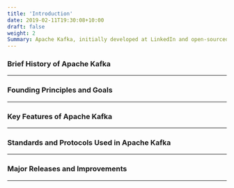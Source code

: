 ```yaml
---
title: 'Introduction'
date: 2019-02-11T19:30:08+10:00
draft: false
weight: 2
Summary: Apache Kafka, initially developed at LinkedIn and open-sourced in 2011, has a rich history as a distributed event streaming platform. Its founding principles prioritize scalability, fault tolerance, and low-latency processing, aiming to handle large-scale real-time data streams. Key features include a distributed architecture, publish-subscribe model, persistence, fault tolerance, and support for high-throughput data streaming. Adhering to standards like TCP and SASL, Kafka utilizes a binary protocol and ZooKeeper for coordination. Major releases, exemplified by Kafka 3.0 and 3.1, showcase continuous improvements, introducing features like the KRaft consensus mechanism and enhanced SASL/OAUTHBEARER, solidifying Kafka's status as a versatile and evolving platform for real-time data processing.
---
```


### **Brief History of Apache Kafka**
---
### **Founding Principles and Goals**
---
### **Key Features of Apache Kafka**
---
### **Standards and Protocols Used in Apache Kafka**
---
### **Major Releases and Improvements**
---
